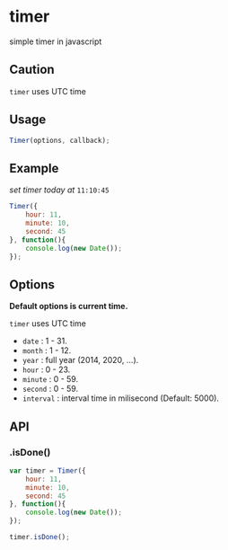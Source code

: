 timer
=====

simple timer in javascript

## Caution

``timer`` uses UTC time

## Usage

```js
Timer(options, callback);
```

## Example

*set timer today at* ``11:10:45``

```js
Timer({
    hour: 11,
    minute: 10,
    second: 45
}, function(){
    console.log(new Date());
});
```

## Options

**Default options is current time.**

``timer`` uses UTC time

* ``date``      :   1 - 31.
* ``month``     :   1 - 12.
* ``year``      :   full year (2014, 2020, ...).
* ``hour``      :   0 - 23.
* ``minute``    :   0 - 59.
* ``second``    :   0 - 59.
* ``interval``  :   interval time in milisecond (Default: 5000).

## API

### .isDone()

```js
var timer = Timer({
    hour: 11,
    minute: 10,
    second: 45
}, function(){
    console.log(new Date());
});

timer.isDone();
```